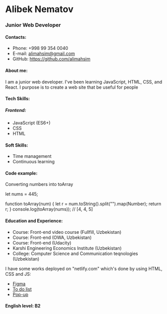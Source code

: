 # Alibek Nematov

### Junior Web Developer

#### Contacts:

- Phone: +998 99 354 0040
- E-mail: alimahsim@gmail.com
- GitHub: https://github.com/alimahsim

#### About me:

I am a junior web developer. I've been learning JavaScript, HTML, CSS, and React. I purpose is to create a web site that be useful for people

#### Tech Skills:

##### Frontend:

- JavaScript (ES6+)
- CSS
- HTML

#### Soft Skills:

- Time management
- Continuous learning

#### Code example:

Converting numbers into toArray

let nums = 445;

function toArray(num) {
  let r = num.toString().split("").map(Number);
  return r;
}
console.log(toArray(nums)); // [4, 4, 5]


#### Education and Experience:

- Course: Front-end video course (Fullfill, Uzbekistan)
- Course: Front-end (OWA, Uzbekistan)
- Course: Front-end (Udacity)
- Karshi Engineering Economics Institute (Uzbekistan)
- College: Computer Science and Communication teqnologies (Uzbekistan)

I have some works deployed on "netlify.com" which's done by using HTML, CSS and JS:

- [Figma](https://ansor-med-by-ali.netlify.app/)
- [To do list](https://todolistbyjs.netlify.app/)
- [Pop-up](https://modal-mirror.netlify.app/)

#### English level: B2
